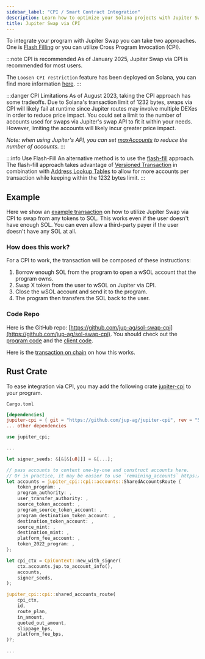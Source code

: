 ```yaml
---
sidebar_label: "CPI / Smart Contract Integration"
description: Learn how to optimize your Solana projects with Jupiter Swap CPI for efficient token swaps and advanced API integration.
title: Jupiter Swap via CPI
---
```


<head>
    <title>Jupiter Swap CPI: Streamline Your Solana Integrations</title>
    <meta name="twitter:card" content="summary" />
</head>



To integrate your program with Jupiter Swap you can take two approaches. One is [Flash Filling](./flash-fill) or you can utilize Cross Program Invocation (CPI). 

:::note CPI is recommended
As of January 2025, Jupiter Swap via CPI is recommended for most users.

The `Loosen CPI restriction` feature has been deployed on Solana, you can find more information [here](https://github.com/solana-labs/solana/issues/26641).
:::

:::danger CPI Limitations
As of August 2023, taking the CPI approach has some tradeoffs. Due to Solana's transaction limit of 1232 bytes, swaps via CPI will likely fail at runtime since Jupiter routes may involve multiple DEXes in order to reduce price impact. You could set a limit to the number of accounts used for swaps via Jupiter's swap API to fit it within your needs. However, limiting the accounts will likely incur greater price impact.

_Note: when using Jupiter's API, you can set [maxAccounts](/docs/old/APIs/swap-api#using-maxaccounts) to reduce the number of accounts._
:::

:::info Use Flash-Fill
An alternative method is to use the [flash-fill](/docs/APIs/flash-fill) approach. The flash-fill approach takes advantage of [Versioned Transaction](https://docs.solana.com/developing/versioned-transactions) in combination with [Address Lookup Tables](https://docs.solana.com/developing/lookup-tables) to allow for more accounts per transaction while keeping within the 1232 bytes limit.
:::

## Example

Here we show an [example transaction](https://solscan.io/tx/GX1rh9y15mn2jqkQ5mosPqkg8YYFWQZqvihR95aRpPQeEMZhhPqWzMUbN1iCqYkubqyB2fLW3UGR4j5w28srrtm) on how to utilize Jupiter Swap via CPI to swap from any tokens to SOL. This works even if the user doesn't have enough SOL. You can even allow a third-party payer if the user doesn't have any SOL at all.

### How does this work?
For a CPI to work, the transaction will be composed of these instructions:

1. Borrow enough SOL from the program to open a wSOL account that the program owns.
2. Swap X token from the user to wSOL on Jupiter via CPI.
3. Close the wSOL account and send it to the program.
4. The program then transfers the SOL back to the user.

### Code Repo

Here is the GitHub repo: [https://github.com/jup-ag/sol-swap-cpi](https://github.com/jup-ag/sol-swap-cpi). You should check out the [program code](https://github.com/jup-ag/sol-swap-cpi/blob/main/programs/swap-to-sol/src/lib.rs) and the [client code](https://github.com/jup-ag/sol-swap-cpi/blob/main/cli/swap-to-sol.ts).

Here is the [transaction on chain](https://solscan.io/tx/GX1rh9y15mn2jqkQ5mosPqkg8YYFWQZqvihR95aRpPQeEMZhhPqWzMUbN1iCqYkubqyB2fLW3UGR4j5w28srrtm) on how this works.

## Rust Crate
To ease integration via CPI, you may add the following crate [jupiter-cpi](https://github.com/jup-ag/jupiter-cpi) to your program.

`Cargo.toml`
```toml
[dependencies]
jupiter-cpi = { git = "https://github.com/jup-ag/jupiter-cpi", rev = "5eb8977" }
... other dependencies
```

```rust
use jupiter_cpi;

...

let signer_seeds: &[&[&[u8]]] = &[...];

// pass accounts to context one-by-one and construct accounts here.
// Or in practice, it may be easier to use `remaining_accounts` https://book.anchor-lang.com/anchor_in_depth/the_program_module.html
let accounts = jupiter_cpi::cpi::accounts::SharedAccountsRoute {
    token_program: ,
    program_authority: ,
    user_transfer_authority: ,
    source_token_account: ,
    program_source_token_account: ,
    program_destination_token_account: ,
    destination_token_account: ,
    source_mint: ,
    destination_mint: ,
    platform_fee_account: ,
    token_2022_program: ,
};

let cpi_ctx = CpiContext::new_with_signer(
    ctx.accounts.jup.to_account_info(),
    accounts,
    signer_seeds,
);

jupiter_cpi::cpi::shared_accounts_route(
    cpi_ctx,
    id,
    route_plan,
    in_amount,
    quoted_out_amount,
    slippage_bps,
    platform_fee_bps,
)?;

...
```
